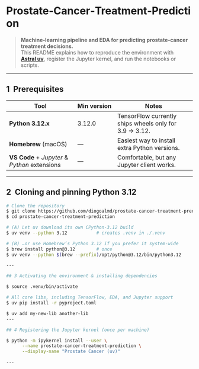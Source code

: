 # Prostate‑Cancer‑Treatment‑Prediction

> **Machine‑learning pipeline and EDA for predicting prostate‑cancer treatment decisions.**  
> This README explains how to reproduce the environment with **[Astral uv](https://astral.sh/docs/uv)**, register the Jupyter kernel, and run the notebooks or scripts.

---

## 1  Prerequisites

| Tool | Min version | Notes |
|------|-------------|-------|
| **Python 3.12.x** | 3.12.0 | TensorFlow currently ships wheels only for 3.9 → 3.12. |
| **Homebrew** (macOS) | — | Easiest way to install extra Python versions. |
| **VS Code** + *Jupyter* & *Python* extensions | — | Comfortable, but any Jupyter client works. |

---

## 2  Cloning and pinning Python 3.12

```bash
# Clone the repository
$ git clone https://github.com/diogoalmd/prostate-cancer-treatment-prediction.git
$ cd prostate-cancer-treatment-prediction

# (A) Let uv download its own CPython‑3.12 build
$ uv venv --python 3.12           # creates .venv in ./.venv

# (B) …or use Homebrew’s Python 3.12 if you prefer it system‑wide
$ brew install python@3.12        # once
$ uv venv --python $(brew --prefix)/opt/python@3.12/bin/python3.12

---

## 3 Activating the environment & installing dependencies

$ source .venv/bin/activate

# All core libs, including TensorFlow, EDA, and Jupyter support
$ uv pip install -r pyproject.toml

$ uv add my-new-lib another-lib
---

## 4 Registering the Jupyter kernel (once per machine)

$ python -m ipykernel install --user \
      --name prostate-cancer-treatment-prediction \
      --display-name "Prostate Cancer (uv)"

---